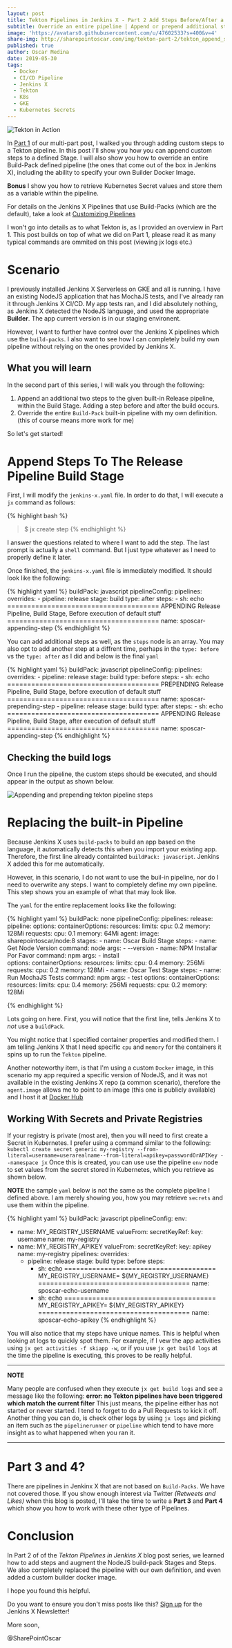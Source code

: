 ```yaml
---
layout: post
title: Tekton Pipelines in Jenkins X - Part 2 Add Steps Before/After a Stage Lifecycle Or Build Your Own Pipeline
subtitle: Override an entire pipeline | Append or prepend additional steps to a defined Stage. 
image: 'https://avatars0.githubusercontent.com/u/47602533?s=400&v=4'
share-img: http://sharepointoscar.com/img/tekton-part-2/tekton_append_steps_to_pipeline.png
published: true
author: Oscar Medina
date: 2019-05-30
tags:
  - Docker
  - CI/CD Pipeline
  - Jenkins X
  - Tekton
  - K8s
  - GKE
  - Kubernetes Secrets
---
```

![Tekton in Action](/img/tekton-part-2/tekton_append_steps_to_pipeline.png)

In [Part 1](http://sharepointoscar.com/2019-04-22-using-tekton-pipelines-in-jenkins-x-part-1/) of our multi-part post, I walked you through adding custom steps to a Tekton pipeline. In this post I'll show you how you can append custom steps to a defined Stage.  I will also show you how to override an entire Build-Pack defined pipeline (the ones that come out of the box in Jenkins X), including the ability to specify your own Builder Docker Image. 

**Bonus** I show you how to retrieve Kubernetes Secret values and store them as a variable within the pipeline.

For details on the Jenkins X Pipelines that use Build-Packs (which are the default), take a look at [Customizing Pipelines](https://jenkins-x.io/architecture/jenkins-x-pipelines/#customising-the-pipelines) 

I won't go into details as to what Tekton is, as I provided an overview in Part 1.  This post builds on top of what we did on Part 1, please read it as many typical commands are ommited on this post (viewing jx logs etc.)


# Scenario
I previously installed Jenkins X Serverless on GKE and all is running.  I have an existing NodeJS application that has MochaJS tests, and I've already ran it through Jenkins X CI/CD. My app tests ran, and I did absolutely nothing, as Jenkins X detected the NodeJS language, and used the appropriate **Builder**.  The app current version is in our staging environent.

However, I want to further have control over the Jenkins X pipelines which use the `build-packs`.  I also want to see how I can completely build my own pipeline without relying on the ones provided by Jenkins X.

## What you will learn
In the second part of this series, I will walk you through the following:

1. Append an additional two steps to the given built-in Release pipeline, within the Build Stage.  Adding a step before and after the build occurs.
2. Override the entire `Build-Pack` built-in pipeline with my own definition. (this of course means more work for me)

So let's get started!

# Append Steps To The Release Pipeline Build Stage
First, I will modify the `jenkins-x.yaml` file.  In order to do that, I will execute a `jx` command as follows:

{% highlight bash %}
> $ jx create step
{% endhighlight %}

I answer the questions related to where I want to add the step.  The last prompt is actually a `shell` command.  But I just type whatever as I need to properly define it later.

Once finished, the `jenkins-x.yaml` file is immediately modified.  It should look like the following:

{% highlight yaml %}
buildPack: javascript
pipelineConfig:
  pipelines:
    overrides:
    - pipeline: release
      stage: build
      type: after
      steps:
        - sh: echo ====================================== APPENDING  Release Pipeline, Build Stage, Before execution of default stuff ======================================
          name: sposcar-appending-step
{% endhighlight %}

You can add additional steps as well, as the `steps` node is an array.  You may also opt to add another step at a diffrent time, perhaps in the `type: before` vs the `type: after` as I did and below is the final `yaml`


{% highlight yaml %}
buildPack: javascript
pipelineConfig:
  pipelines:
    overrides:
    - pipeline: release
      stage: build
      type: before
      steps:
        - sh: echo ====================================== PREPENDING  Release Pipeline, Build Stage, before execution of default stuff ======================================
          name: sposcar-prepending-step
    - pipeline: release
      stage: build
      type: after
      steps:
        - sh: echo ====================================== APPENDING  Release Pipeline, Build Stage, after execution of default stuff ======================================
          name: sposcar-appending-step
{% endhighlight %}

## Checking the build logs
Once I run the pipeline, the custom steps should be executed, and  should appear in the output as shown below.

![Appending and prepending tekton pipeline steps](/img/tekton-part-2/appending_steps.png)


# Replacing the built-in Pipeline
Because Jenkins X uses `build-packs` to build an app based on the language, it automatically detects this when you import your existing app.  Therefore, the first line already containted `buildPack: javascript`. Jenkins X added this for me automatically.

However, in this scenario, I do not want to use the buil-in pipeline, nor do I need to overwrite any steps.  I want to completely define my own pipeline.  This step shows you an example of what that may look like.

The `yaml` for the entire replacement looks like the following:

{% highlight yaml %}
buildPack: none
pipelineConfig:
  pipelines:
    release:
      pipeline:
        options:
          containerOptions:
            resources:
              limits:
                cpu: 0.2
                memory: 128Mi
              requests:
                cpu: 0.1
                memory: 64Mi
        agent:
          image: sharepointoscar/node:8
        stages:
          - name: Oscar Build Stage
            steps:
              - name: Get Node Version
                command: node
                args:
                  - --version
              - name: NPM Installar Por Favor
                command: npm
                args: 
                  - install               
            options:
              containerOptions:
                resources:
                  limits:
                    cpu: 0.4
                    memory: 256Mi
                  requests:
                    cpu: 0.2
                    memory: 128Mi
          - name: Oscar Test Stage
            steps:
              - name: Run MochaJS Tests
                command: npm
                args:
                  - test
            options:
              containerOptions:
                resources:
                  limits:
                    cpu: 0.4
                    memory: 256Mi
                  requests:
                    cpu: 0.2
                    memory: 128Mi

{% endhighlight %}

Lots going on here.  First, you will notice that the first line, tells Jenkins X to *not* use a `buildPack`.

You might notice that I specified container properties and modified them.  I am telling Jenkins X that I need specific `cpu` and `memory` for the containers it spins up to run the `Tekton` pipeline.

Another noteworthy item, is that I'm using a custom `Docker` image, in this scenario my app required a specific version of NodeJS, and it was not available in the existing Jenkins X repo (a common scenario), therefore the `agent.image` allows me to point to an image (this one is publicly available) and I host it at [Docker Hub](https://hub.docker.com)

## Working With Secrets and Private Registries

If your registry is private (most are), then you will need to first create a Secret in Kubernetes. I prefer using a command similar to the following:
`kubectl create secret generic my-registry --from-literal=username=userarealname--from-literal=apikey=passwordOrAPIKey --namespace jx`
Once this is created, you can use use the pipeline `env` node to set values from the secret stored in Kubernetes, which you retrieve as shown below.

**NOTE** the sample `yaml` below is not the same as the complete pipeline I defined above.  I am merely showing you, how you may retrieve `secrets` and use them within the pipeline.

{% highlight yaml %}
buildPack: javascript
pipelineConfig:
  env:
  - name: MY_REGISTRY_USERNAME
    valueFrom:
      secretKeyRef:
        key: username
        name: my-registry
  - name: MY_REGISTRY_APIKEY
    valueFrom:
      secretKeyRef:
        key: apikey
        name: my-registry
  pipelines:
    overrides:
    - pipeline: release
      stage: build
      type: before
      steps:
        - sh: echo ====================================== MY_REGISTRY_USERNAME= ${MY_REGISTRY_USERNAME} ======================================
          name: sposcar-echo-username
        - sh: echo ====================================== MY_REGISTRY_APIKEY= ${MY_REGISTRY_APIKEY} ======================================
          name: sposcar-echo-apikey
{% endhighlight  %}

You will also notice that my steps have unique names. This is helpful when looking at logs to quickly spot them.  For example, if I vew the app activities using `jx get activities -f skiapp -w`, or if you use `jx get build logs` at the time the pipeline is executing, this proves to be really helpful.

---
**NOTE**

Many people are confused when they execute `jx get build logs` and see a message like the following:  **error: no Tekton pipelines have been triggered which match the current filter**  This just means, the pipeline either has not started or never started.  I tend to forget to do a Pull Requests to kick it off.  Another thing you can do, is check other logs by using `jx logs` and picking an item such as the `pipelinerunner` or `pipeline` which tend to have more insight as to what happened when you ran it.

---

# Part 3 and 4?
There are pipelines in Jenkinx X that are not based on `Build-Packs`.  We have not covered those.  If you show enough interest via Twitter _(Retweets and Likes)_ when this blog is posted, I'll take the time to write a **Part 3** and **Part 4** which show you how to work with these other type of Pipelines. 

# Conclusion
In Part 2 of of the *Tekton Pipelines in Jenkins X* blog post series, we learned how to add steps and augment the NodeJS build-pack Stages and Steps.  We also completely replaced the pipeline with our own definition, and even added a custom builder docker image.

I hope you found this helpful.

Do you want to ensure you don't miss posts like this?  [Sign up](https://jenkins-x.us7.list-manage.com/subscribe?u=d0c128ac1f69ba2bb20742976&id=84d053b0a0) for the Jenkins X Newsletter!

More soon,

@SharePointOscar